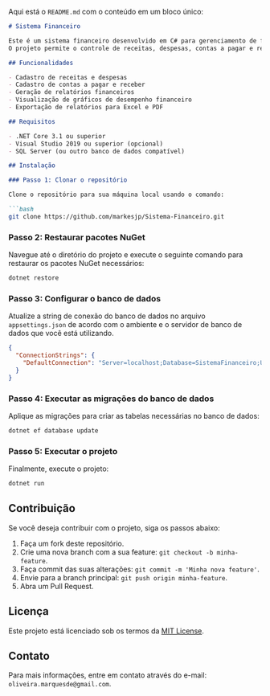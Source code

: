 Aqui está o `README.md` com o conteúdo em um bloco único:

```markdown
# Sistema Financeiro

Este é um sistema financeiro desenvolvido em C# para gerenciamento de finanças pessoais e empresariais.
O projeto permite o controle de receitas, despesas, contas a pagar e receber, além de gerar relatórios financeiros detalhados.

## Funcionalidades

- Cadastro de receitas e despesas
- Cadastro de contas a pagar e receber
- Geração de relatórios financeiros
- Visualização de gráficos de desempenho financeiro
- Exportação de relatórios para Excel e PDF

## Requisitos

- .NET Core 3.1 ou superior
- Visual Studio 2019 ou superior (opcional)
- SQL Server (ou outro banco de dados compatível)

## Instalação

### Passo 1: Clonar o repositório

Clone o repositório para sua máquina local usando o comando:

```bash
git clone https://github.com/markesjp/Sistema-Financeiro.git
```

### Passo 2: Restaurar pacotes NuGet

Navegue até o diretório do projeto e execute o seguinte comando para restaurar os pacotes NuGet necessários:

```bash
dotnet restore
```

### Passo 3: Configurar o banco de dados

Atualize a string de conexão do banco de dados no arquivo `appsettings.json` de acordo com o ambiente e o servidor de banco de dados que você está utilizando.

```json
{
  "ConnectionStrings": {
    "DefaultConnection": "Server=localhost;Database=SistemaFinanceiro;User Id=seu_usuario;Password=sua_senha;"
  }
}
```

### Passo 4: Executar as migrações do banco de dados

Aplique as migrações para criar as tabelas necessárias no banco de dados:

```bash
dotnet ef database update
```

### Passo 5: Executar o projeto

Finalmente, execute o projeto:

```bash
dotnet run
```

## Contribuição

Se você deseja contribuir com o projeto, siga os passos abaixo:

1. Faça um fork deste repositório.
2. Crie uma nova branch com a sua feature: `git checkout -b minha-feature`.
3. Faça commit das suas alterações: `git commit -m 'Minha nova feature'`.
4. Envie para a branch principal: `git push origin minha-feature`.
5. Abra um Pull Request.

## Licença

Este projeto está licenciado sob os termos da [MIT License](LICENSE).

## Contato

Para mais informações, entre em contato através do e-mail: `oliveira.marquesde@gmail.com`.
